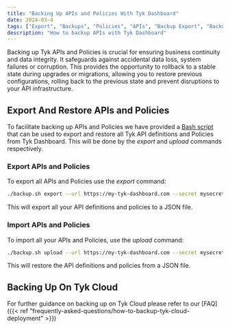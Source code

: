 ```yaml
---
title: "Backing Up APIs and Policies With Tyk Dashboard"
date: 2024-03-4
tags: ["Export", "Backups", "Policies", "APIs", "Backup Export", "Backup APIs"]
description: "How to backup APIs with Tyk Dashboard"
---
```


Backing up Tyk APIs and Policies is crucial for ensuring business continuity and data integrity. It safeguards against accidental data loss, system failures or corruption. This provides the opportunity to rollback to a stable state during upgrades or migrations, allowing you to restore previous configurations, rolling back to the previous state and prevent disruptions to your API infrastructure.

## Export And Restore APIs and Policies

To facilitate backing up APIs and Policies we have provided a [Bash script](https://github.com/TykTechnologies/backup_apis) that can be used to export and restore all Tyk API definitions and Policies from Tyk Dashboard. This will be done by the *export* and *upload* commands respectively.

### Export APIs and Policies

To export all APIs and Policies use the *export* command:

```bash
./backup.sh export --url https://my-tyk-dashboard.com --secret mysecretkey --output policies-and-apis.json
```

This will export all your API definitions and policies to a JSON file.

### Import APIs and Policies

To import all your APIs and Policies, use the *upload* command:

```bash
./backup.sh upload --url https://my-tyk-dashboard.com --secret mysecretkey --file policies-and-apis.json
```

This will restore the API definitions and policies from a JSON file.

## Backing Up On Tyk Cloud

For further guidance on backing up on Tyk Cloud please refer to our [FAQ]({{< ref "frequently-asked-questions/how-to-backup-tyk-cloud-deployment" >}})

